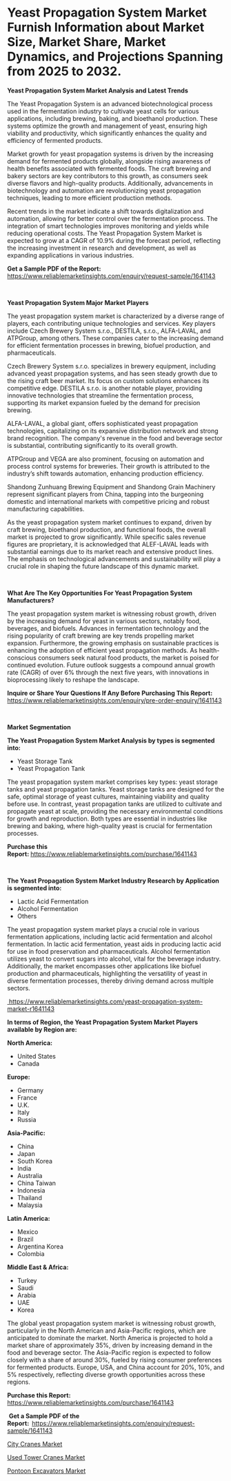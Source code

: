 <p><h1>Yeast Propagation System Market Furnish Information about Market Size, Market Share, Market Dynamics, and Projections Spanning from 2025 to 2032.</h1></p><p><strong>Yeast Propagation System Market Analysis and Latest Trends</strong></p>
<p><p>The Yeast Propagation System is an advanced biotechnological process used in the fermentation industry to cultivate yeast cells for various applications, including brewing, baking, and bioethanol production. These systems optimize the growth and management of yeast, ensuring high viability and productivity, which significantly enhances the quality and efficiency of fermented products.</p><p>Market growth for yeast propagation systems is driven by the increasing demand for fermented products globally, alongside rising awareness of health benefits associated with fermented foods. The craft brewing and bakery sectors are key contributors to this growth, as consumers seek diverse flavors and high-quality products. Additionally, advancements in biotechnology and automation are revolutionizing yeast propagation techniques, leading to more efficient production methods.</p><p>Recent trends in the market indicate a shift towards digitalization and automation, allowing for better control over the fermentation process. The integration of smart technologies improves monitoring and yields while reducing operational costs. The Yeast Propagation System Market is expected to grow at a CAGR of 10.9% during the forecast period, reflecting the increasing investment in research and development, as well as expanding applications in various industries.</p></p>
<p><strong>Get a Sample PDF of the Report:&nbsp;</strong> <a href="https://www.reliablemarketinsights.com/enquiry/request-sample/1641143?utm_campaign=2206&utm_medium=2&utm_source=Github&utm_content=ia&utm_term=11042025&utm_id=yeast-propagation-system">https://www.reliablemarketinsights.com/enquiry/request-sample/1641143</a></p>
<p>&nbsp;</p>
<p><strong>Yeast Propagation System Major Market Players</strong></p>
<p><p>The yeast propagation system market is characterized by a diverse range of players, each contributing unique technologies and services. Key players include Czech Brewery System s.r.o., DESTILA, s.r.o., ALFA-LAVAL, and ATPGroup, among others. These companies cater to the increasing demand for efficient fermentation processes in brewing, biofuel production, and pharmaceuticals.</p><p>Czech Brewery System s.r.o. specializes in brewery equipment, including advanced yeast propagation systems, and has seen steady growth due to the rising craft beer market. Its focus on custom solutions enhances its competitive edge. DESTILA s.r.o. is another notable player, providing innovative technologies that streamline the fermentation process, supporting its market expansion fueled by the demand for precision brewing.</p><p>ALFA-LAVAL, a global giant, offers sophisticated yeast propagation technologies, capitalizing on its expansive distribution network and strong brand recognition. The company's revenue in the food and beverage sector is substantial, contributing significantly to its overall growth.</p><p>ATPGroup and VEGA are also prominent, focusing on automation and process control systems for breweries. Their growth is attributed to the industry’s shift towards automation, enhancing production efficiency.</p><p>Shandong Zunhuang Brewing Equipment and Shandong Grain Machinery represent significant players from China, tapping into the burgeoning domestic and international markets with competitive pricing and robust manufacturing capabilities.</p><p>As the yeast propagation system market continues to expand, driven by craft brewing, bioethanol production, and functional foods, the overall market is projected to grow significantly. While specific sales revenue figures are proprietary, it is acknowledged that ALEF-LAVAL leads with substantial earnings due to its market reach and extensive product lines. The emphasis on technological advancements and sustainability will play a crucial role in shaping the future landscape of this dynamic market.</p></p>
<p>&nbsp;</p>
<p><strong>What Are The Key Opportunities For Yeast Propagation System Manufacturers?</strong></p>
<p><p>The yeast propagation system market is witnessing robust growth, driven by the increasing demand for yeast in various sectors, notably food, beverages, and biofuels. Advances in fermentation technology and the rising popularity of craft brewing are key trends propelling market expansion. Furthermore, the growing emphasis on sustainable practices is enhancing the adoption of efficient yeast propagation methods. As health-conscious consumers seek natural food products, the market is poised for continued evolution. Future outlook suggests a compound annual growth rate (CAGR) of over 6% through the next five years, with innovations in bioprocessing likely to reshape the landscape.</p></p>
<p><strong>Inquire or Share Your Questions If Any Before Purchasing This Report:</strong> <a href="https://www.reliablemarketinsights.com/enquiry/pre-order-enquiry/1641143?utm_campaign=2206&utm_medium=2&utm_source=Github&utm_content=ia&utm_term=11042025&utm_id=yeast-propagation-system">https://www.reliablemarketinsights.com/enquiry/pre-order-enquiry/1641143</a></p>
<p>&nbsp;</p>
<p><strong>Market Segmentation</strong></p>
<p><strong>The Yeast Propagation System Market Analysis by types is segmented into:</strong></p>
<p><ul><li>Yeast Storage Tank</li><li>Yeast Propagation Tank</li></ul></p>
<p><p>The yeast propagation system market comprises key types: yeast storage tanks and yeast propagation tanks. Yeast storage tanks are designed for the safe, optimal storage of yeast cultures, maintaining viability and quality before use. In contrast, yeast propagation tanks are utilized to cultivate and propagate yeast at scale, providing the necessary environmental conditions for growth and reproduction. Both types are essential in industries like brewing and baking, where high-quality yeast is crucial for fermentation processes.</p></p>
<p><strong>Purchase this Report:&nbsp;</strong><a href="https://www.reliablemarketinsights.com/purchase/1641143?utm_campaign=2206&utm_medium=2&utm_source=Github&utm_content=ia&utm_term=11042025&utm_id=yeast-propagation-system">https://www.reliablemarketinsights.com/purchase/1641143</a></p>
<p>&nbsp;</p>
<p><strong>The Yeast Propagation System Market Industry Research by Application is segmented into:</strong></p>
<p><ul><li>Lactic Acid Fermentation</li><li>Alcohol Fermentation</li><li>Others</li></ul></p>
<p><p>The yeast propagation system market plays a crucial role in various fermentation applications, including lactic acid fermentation and alcohol fermentation. In lactic acid fermentation, yeast aids in producing lactic acid for use in food preservation and pharmaceuticals. Alcohol fermentation utilizes yeast to convert sugars into alcohol, vital for the beverage industry. Additionally, the market encompasses other applications like biofuel production and pharmaceuticals, highlighting the versatility of yeast in diverse fermentation processes, thereby driving demand across multiple sectors.</p></p>
<p><a href="https://www.reliablemarketinsights.com/yeast-propagation-system-market-r1641143?utm_campaign=2206&utm_medium=2&utm_source=Github&utm_content=ia&utm_term=11042025&utm_id=yeast-propagation-system">&nbsp;https://www.reliablemarketinsights.com/yeast-propagation-system-market-r1641143</a></p>
<p><strong>In terms of Region, the Yeast Propagation System Market Players available by Region are:</strong></p>
<p>
    <p> <strong> North America: </strong>
        <ul>
            <li>United States</li>
            <li>Canada</li>
        </ul>
        </p> 
    <p> <strong> Europe: </strong>
        <ul>
            <li>Germany</li>
            <li>France</li>
            <li>U.K.</li>
            <li>Italy</li>
            <li>Russia</li>
        </ul>
        </p> 
    <p> <strong> Asia-Pacific: </strong>
        <ul>
            <li>China</li>
            <li>Japan</li>
            <li>South Korea</li>
            <li>India</li>
            <li>Australia</li>
            <li>China Taiwan</li>
            <li>Indonesia</li>
            <li>Thailand</li>
            <li>Malaysia</li>
        </ul>
        </p> 
    <p> <strong> Latin America: </strong>
        <ul>
            <li>Mexico</li>
            <li>Brazil</li>
            <li>Argentina Korea</li>
            <li>Colombia</li>
        </ul>
        </p> 
    <p> <strong> Middle East & Africa: </strong>
        <ul>
            <li>Turkey</li>
            <li>Saudi</li>
            <li>Arabia</li>
            <li>UAE</li>
            <li>Korea</li>
        </ul>
    </p>
    </p>
<p><p>The global yeast propagation system market is witnessing robust growth, particularly in the North American and Asia-Pacific regions, which are anticipated to dominate the market. North America is projected to hold a market share of approximately 35%, driven by increasing demand in the food and beverage sector. The Asia-Pacific region is expected to follow closely with a share of around 30%, fueled by rising consumer preferences for fermented products. Europe, USA, and China account for 20%, 10%, and 5% respectively, reflecting diverse growth opportunities across these regions.</p></p>
<p><strong>Purchase this Report: </strong><a href="https://www.reliablemarketinsights.com/purchase/1641143?utm_campaign=2206&utm_medium=2&utm_source=Github&utm_content=ia&utm_term=11042025&utm_id=yeast-propagation-system">https://www.reliablemarketinsights.com/purchase/1641143</a></p>
<p>&nbsp;<strong>Get a Sample PDF of the Report:&nbsp;&nbsp;</strong><a href="https://www.reliablemarketinsights.com/enquiry/request-sample/1641143?utm_campaign=2206&utm_medium=2&utm_source=Github&utm_content=ia&utm_term=11042025&utm_id=yeast-propagation-system">https://www.reliablemarketinsights.com/enquiry/request-sample/1641143</a></p>
<p><strong></strong></p>
<p><p><a href="https://github.com/leoustolja/Market-Research-Report-List-1/blob/main/city-cranes-market.md?utm_campaign=2206&utm_medium=2&utm_source=Github&utm_content=ia&utm_term=11042025&utm_id=yeast-propagation-system">City Cranes Market</a></p><p><a href="https://github.com/madethkijori/Market-Research-Report-List-1/blob/main/used-tower-cranes-market.md?utm_campaign=2206&utm_medium=2&utm_source=Github&utm_content=ia&utm_term=11042025&utm_id=yeast-propagation-system">Used Tower Cranes Market</a></p><p><a href="https://github.com/kanetaerkid/Market-Research-Report-List-1/blob/main/pontoon-excavators-market.md?utm_campaign=2206&utm_medium=2&utm_source=Github&utm_content=ia&utm_term=11042025&utm_id=yeast-propagation-system">Pontoon Excavators Market</a></p></p>